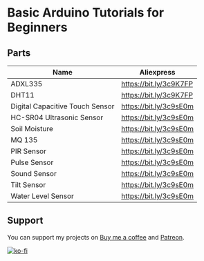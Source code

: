 # Basic Arduino Tutorials for Beginners

## Parts

|   Name    |  Aliexpress  |
|   ------- | ------------  |
| ADXL335 | https://bit.ly/3c9K7FP |
| DHT11 | https://bit.ly/3c9K7FP |
| Digital Capacitive Touch Sensor  | https://bit.ly/3c9sE0m |
| HC-SR04 Ultrasonic Sensor  | https://bit.ly/3c9sE0m |
| Soil Moisture | https://bit.ly/3c9sE0m |
| MQ 135 | https://bit.ly/3c9sE0m |
| PIR Sensor  | https://bit.ly/3c9sE0m |
| Pulse Sensor | https://bit.ly/3c9sE0m |
| Sound Sensor | https://bit.ly/3c9sE0m |
| Tilt Sensor | https://bit.ly/3c9sE0m |
| Water Level Sensor | https://bit.ly/3c9sE0m |


## Support
You can support my projects on [Buy me a coffee](https://www.buymeacoffee.com/pramuditharidma) and [Patreon](https://patreon.com/mercurylabs?utm_medium=unknown&utm_source=join_link&utm_campaign=creatorshare_creator&utm_content=copyLink).

[![ko-fi](https://ko-fi.com/img/githubbutton_sm.svg)](https://ko-fi.com/N4N1ZJHWO)
